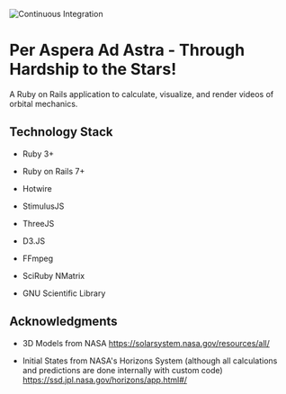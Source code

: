 ![Continuous Integration](https://github.com/CountryRoadsTech/PerAsperaAdAstra/actions/workflows/continuous_integration.yml/badge.svg)

# Per Aspera Ad Astra - Through Hardship to the Stars!

A Ruby on Rails application to calculate, visualize, and render videos of orbital mechanics.

## Technology Stack

 * Ruby 3+

 * Ruby on Rails 7+

 * Hotwire

 * StimulusJS

 * ThreeJS

 * D3.JS

 * FFmpeg

 * SciRuby NMatrix

 * GNU Scientific Library

## Acknowledgments

 * 3D Models from NASA https://solarsystem.nasa.gov/resources/all/

 * Initial States from NASA's Horizons System (although all calculations and predictions are done internally with custom code) https://ssd.jpl.nasa.gov/horizons/app.html#/
